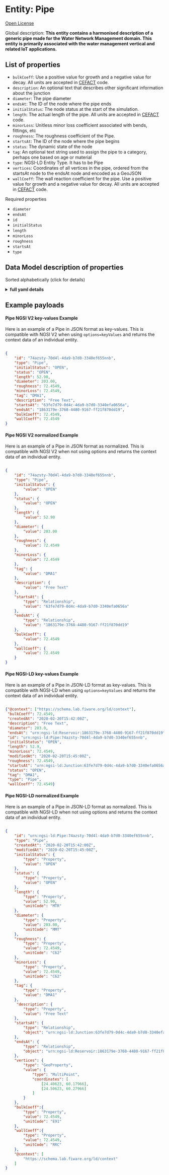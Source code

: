 Entity: Pipe  
============  
[Open License](https://github.com/smart-data-models//dataModel.WaterNetworkManagement/blob/master/Pipe/LICENSE.md)  
Global description: **This entity contains a harmonised description of a generic pipe made for the Water Network Management domain. This entity is primarily associated with the water management vertical and related IoT applications.**  

## List of properties  

- `bulkCoeff`: Use a positive value for growth and a negative value for decay. All units are accepted in [CEFACT](https://www.unece.org/cefact.html) code.  - `description`: An optional text that describes other significant information about the junction  - `diameter`: The pipe diameter  - `endsAt`: The ID of the node where the pipe ends  - `initialStatus`: The node status at the start of the simulation.  - `length`: The actual length of the pipe. All units are accepted in [CEFACT](https://www.unece.org/cefact.html) code.  - `minorLoss`: Unitless minor loss coefficient associated with bends, fittings, etc  - `roughness`: The roughness coefficient of the Pipe.  - `startsAt`: The ID of the node where the pipe begins  - `status`: The dynamic state of the node  - `tag`: An optional text string used to assign the pipe to a category, perhaps one based on age or material  - `type`: NGSI-LD Entity Type. It has to be Pipe  - `vertices`: Coordinates of all vertices in the pipe, ordered from the startsAt node to the endsAt node and encoded as a GeoJSON   - `wallCoeff`: The wall reaction coefficient for the pipe. Use a positive value for growth and a negative value for decay. All units are accepted in [CEFACT](https://www.unece.org/cefact.html) code.    
Required properties  
- `diameter`  - `endsAt`  - `id`  - `initialStatus`  - `length`  - `minorLoss`  - `roughness`  - `startsAt`  - `type`  ## Data Model description of properties  
Sorted alphabetically (click for details)  
<details><summary><strong>full yaml details</strong></summary>    
```yaml  
Pipe:    
  description: 'This entity contains a harmonised description of a generic pipe made for the Water Network Management domain. This entity is primarily associated with the water management vertical and related IoT applications.'    
  properties:    
    bulkCoeff:    
      description: 'Use a positive value for growth and a negative value for decay. All units are accepted in [CEFACT](https://www.unece.org/cefact.html) code.'    
      type: Property    
      x-ngsi:    
        model: https://schema.org/Number    
        units: 'reciprocal day The bulk reaction coefficient for the pipe'    
    description:    
      description: 'An optional text that describes other significant information about the junction'    
      type: Property    
      x-ngsi:    
        model: https://schema.org/Text    
    diameter:    
      description: 'The pipe diameter'    
      type: Property    
      x-ngsi:    
        model: https://schema.org/Number    
        units: Millimetre    
    endsAt:    
      description: 'The ID of the node where the pipe ends'    
      format: uri    
      type: Relationship    
    initialStatus:    
      description: 'The node status at the start of the simulation.'    
      enum:    
        - OPEN    
        - CLOSED    
        - CV    
      type: Property    
      x-ngsi:    
        model: https://schema.org/Text    
    length:    
      description: 'The actual length of the pipe. All units are accepted in [CEFACT](https://www.unece.org/cefact.html) code.'    
      type: Property    
      x-ngsi:    
        model: https://schema.org/Number    
        units: Metre    
    minorLoss:    
      description: 'Unitless minor loss coefficient associated with bends, fittings, etc'    
      type: Property    
      x-ngsi:    
        model: https://schema.org/Number    
        units: 'No unit'    
    roughness:    
      description: 'The roughness coefficient of the Pipe.'    
      type: Property    
      x-ngsi:    
        model: https://schema.org/Number    
        units: 'No unit'    
    startsAt:    
      description: 'The ID of the node where the pipe begins'    
      format: uri    
      type: Relationship    
    status:    
      description: 'The dynamic state of the node'    
      enum:    
        - OPEN    
        - CLOSED    
        - CV    
      type: Property    
      x-ngsi:    
        model: https://schema.org/Text    
    tag:    
      description: 'An optional text string used to assign the pipe to a category, perhaps one based on age or material'    
      type: Property    
      x-ngsi:    
        model: https://schema.org/Text    
    type:    
      description: 'NGSI-LD Entity Type. It has to be Pipe'    
      enum:    
        - Pipe    
      type: Property    
    vertices:    
      description: 'Coordinates of all vertices in the pipe, ordered from the startsAt node to the endsAt node and encoded as a GeoJSON '    
      oneOf:    
        - $id: https://geojson.org/schema/MultiPoint.json    
          $schema: "http://json-schema.org/draft-07/schema#"    
          properties:    
            bbox:    
              items:    
                type: number    
              minItems: 4    
              type: array    
            coordinates:    
              items:    
                items:    
                  type: number    
                minItems: 2    
                type: array    
              type: array    
            type:    
              enum:    
                - MultiPoint    
              type: string    
          required:    
            - type    
            - coordinates    
          title: 'GeoJSON MultiPoint'    
          type: object    
        - $id: https://geojson.org/schema/Point.json    
          $schema: "http://json-schema.org/draft-07/schema#"    
          properties:    
            bbox:    
              items:    
                type: number    
              minItems: 4    
              type: array    
            coordinates:    
              items:    
                type: number    
              minItems: 2    
              type: array    
            type:    
              enum:    
                - Point    
              type: string    
          required:    
            - type    
            - coordinates    
          title: 'GeoJSON Point'    
          type: object    
      type: Geoproperty    
    wallCoeff:    
      description: 'The wall reaction coefficient for the pipe. Use a positive value for growth and a negative value for decay. All units are accepted in [CEFACT](https://www.unece.org/cefact.html) code.'    
      type: Property    
      x-ngsi:    
        model: https://schema.org/Number    
        units: mg/m²/day    
  required:    
    - id    
    - type    
    - initialStatus    
    - length    
    - diameter    
    - roughness    
    - minorLoss    
    - startsAt    
    - endsAt    
  type: object    
```  
</details>    
## Example payloads    
#### Pipe NGSI V2 key-values Example    
Here is an example of a Pipe in JSON format as key-values. This is compatible with NGSI V2 when  using `options=keyValues` and returns the context data of an individual entity.  
```json  
{  
    "id": "74azsty-70d4l-4da9-b7d0-3340ef655nnb",  
    "type": "Pipe",  
    "initialStatus": "OPEN",  
    "status": "OPEN",  
    "length": 52.90,  
    "diameter": 203.00,  
    "roughness": 72.4549,  
    "minorLoss": 72.4549,  
    "tag": "DMA1",  
    "description": "Free Text",  
    "startsAt": "63fe7d79-0d4c-4da9-b7d0-3340efa0656a",  
    "endsAt": "1863179e-3768-4480-9167-ff21f870dd19",  
    "bulkCoeff": 72.4549,  
    "wallCoeff": 72.4549  
}  
```  
#### Pipe NGSI V2 normalized Example    
Here is an example of a Pipe in JSON format as normalized. This is compatible with NGSI V2 when not using options and returns the context data of an individual entity.  
```json  
{  
    "id": "74azsty-70d4l-4da9-b7d0-3340ef655nnb",  
    "type": "Pipe",  
    "initialStatus": {  
        "value": "OPEN"  
    },  
    "status": {  
        "value": "OPEN"  
    },  
    "length": {  
        "value": 52.90  
    },  
    "diameter": {  
        "value": 203.00  
    },  
    "roughness": {  
        "value": 72.4549  
    },  
    "minorLoss": {  
        "value": 72.4549  
    },  
    "tag": {  
        "value": "DMA1"  
    },  
    "description": {  
        "value": "Free Text"  
    },  
    "startsAt": {  
        "type": "Relationship",  
        "value": "63fe7d79-0d4c-4da9-b7d0-3340efa0656a"  
    },  
    "endsAt": {  
        "type": "Relationship",  
        "value": "1863179e-3768-4480-9167-ff21f870dd19"  
    },  
    "bulkCoeff": {  
        "value": 72.4549  
    },  
    "wallCoeff": {  
        "value": 72.4549  
    }  
}  
```  
#### Pipe NGSI-LD key-values Example    
Here is an example of a Pipe in JSON-LD format as key-values. This is compatible with NGSI-LD when  using `options=keyValues` and returns the context data of an individual entity.  
```json  
{"@context": ["https://schema.lab.fiware.org/ld/context"],  
 "bulkCoeff": 72.4549,  
 "createdAt": "2020-02-20T15:42:00Z",  
 "description": "Free Text",  
 "diameter": 203.0,  
 "endsAt": "urn:ngsi-ld:Reservoir:1863179e-3768-4480-9167-ff21f870dd19",  
 "id": "urn:ngsi-ld:Pipe:74azsty-70d4l-4da9-b7d0-3340ef655nnb",  
 "initialStatus": "OPEN",  
 "length": 52.9,  
 "minorLoss": 72.4549,  
 "modifiedAt": "2020-02-20T15:45:00Z",  
 "roughness": 72.4549,  
 "startsAt": "urn:ngsi-ld:Junction:63fe7d79-0d4c-4da9-b7d0-3340efa0656a",  
 "status": "OPEN",  
 "tag": "DMA1",  
 "type": "Pipe",  
 "wallCoeff": 72.4549}  
```  
#### Pipe NGSI-LD normalized Example    
Here is an example of a Pipe in JSON-LD format as normalized. This is compatible with NGSI-LD when not using options and returns the context data of an individual entity.  
```json  
{  
    "id": "urn:ngsi-ld:Pipe:74azsty-70d4l-4da9-b7d0-3340ef655nnb",  
    "type": "Pipe",  
    "createdAt": "2020-02-20T15:42:00Z",  
    "modifiedAt": "2020-02-20T15:45:00Z",  
    "initialStatus": {  
        "type": "Property",  
        "value": "OPEN"  
    },  
    "status": {  
        "type": "Property",  
        "value": "OPEN"  
    },  
    "length": {  
        "type": "Property",  
        "value": 52.90,  
        "unitCode": "MTR"  
    },  
    "diameter": {  
        "type": "Property",  
        "value": 203.00,  
        "unitCode": "MMT"  
    },  
    "roughness": {  
        "type": "Property",  
        "value": 72.4549,  
        "unitCode": "C62"  
    },  
    "minorLoss": {  
        "type": "Property",  
        "value": 72.4549,  
        "unitCode": "C62"  
    },  
    "tag": {  
        "type": "Property",  
        "value": "DMA1"  
    },  
     "description": {  
        "type": "Property",  
        "value": "Free Text"  
    },  
    "startsAt": {  
        "type": "Relationship",  
        "object": "urn:ngsi-ld:Junction:63fe7d79-0d4c-4da9-b7d0-3340efa0656a"  
    },  
    "endsAt": {  
        "type": "Relationship",  
        "object": "urn:ngsi-ld:Reservoir:1863179e-3768-4480-9167-ff21f870dd19"  
    },  
    "vertices": {  
        "type": "GeoProperty",  
        "value": {  
            "type": "MultiPoint",  
            "coordinates": [  
                [24.40623, 60.17966],  
                [24.50623, 60.27966]  
            ]  
        }  
    },  
    "bulkCoeff":{  
        "type": "Property",  
        "value": 72.4549,  
        "unitCode": "E91"  
    },  
    "wallCoeff":{  
        "type": "Property",  
        "value": 72.4549,  
        "unitCode": "RRC"  
    },  
    "@context": [  
        "https://schema.lab.fiware.org/ld/context"  
    ]  
}  
```  
